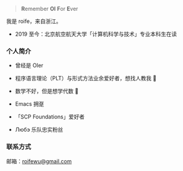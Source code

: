 > **R**emember **OI** **F**or **E**ver

我是 roife，来自浙江。

- 2019 至今：北京航空航天大学「计算机科学与技术」专业本科生在读

### 个人简介

- 曾经是 OIer

- 程序语言理论（PLT）与形式方法业余爱好者，想找人教我 🤣

- 数学不好，但是想学代数 🦘

- Emacs 拥趸

- 「SCP Foundations」爱好者

- Любэ 乐队忠实粉丝

<!-- - Furry 控 😛 -->

### 联系方式

邮箱：roifewu@gmail.com
